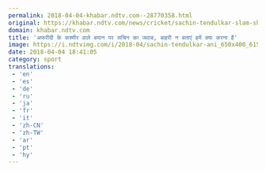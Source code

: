 ```yaml
---
permalink: 2018-04-04-khabar.ndtv.com--28770358.html
original: https://khabar.ndtv.com/news/cricket/sachin-tendulkar-slam-shahid-afridis-on-kashmir-tweet-1833006
domain: khabar.ndtv.com
title: 'अफरीदी के कश्मीर वाले बयान पर सचिन का जवाब, बाहरी न बताएं हमें क्या करना है'
image: https://i.ndtvimg.com/i/2018-04/sachin-tendulkar-ani_650x400_61522864435.jpg
date: 2018-04-04 18:41:05
category: sport
translations: 
 - 'en'
 - 'es'
 - 'de'
 - 'ru'
 - 'ja'
 - 'fr'
 - 'it'
 - 'zh-CN'
 - 'zh-TW'
 - 'ar'
 - 'pt'
 - 'hy'
---
```


